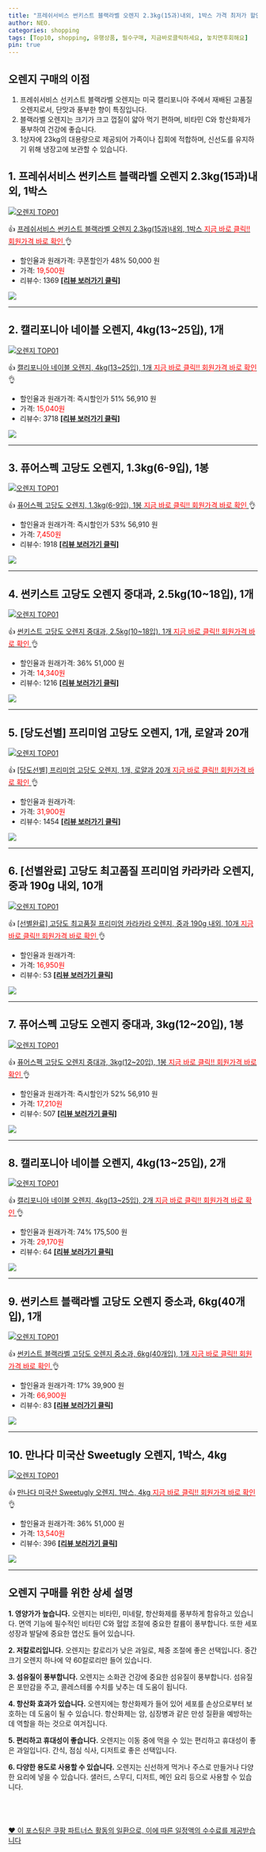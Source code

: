 ```yaml
---
title: "프레쉬서비스 썬키스트 블랙라벨 오렌지 2.3kg(15과)내외, 1박스 가격 최저가 할인가 오렌지 최저가 추천 제품 비교"
author: NEO.
categories: shopping
tags: [Top10, shopping, 유행상품, 필수구매, 지금바로클릭하세요, 놓치면후회해요]
pin: true
---
```

## 오렌지 구매의 이점
1. 프레쉬서비스 선키스트 블랙라벨 오렌지는 미국 캘리포니아 주에서 재배된 고품질 오렌지로서, 단맛과 풍부한 향이 특징입니다.
2. 블랙라벨 오렌지는 크기가 크고 껍질이 얇아 먹기 편하며, 비타민 C와 항산화제가 풍부하여 건강에 좋습니다.
3. 1상자에 23kg의 대용량으로 제공되어 가족이나 집회에 적합하며, 신선도를 유지하기 위해 냉장고에 보관할 수 있습니다.

   

## 1. 프레쉬서비스 썬키스트 블랙라벨 오렌지 2.3kg(15과)내외, 1박스

[![오렌지 TOP01](https://thumbnail10.coupangcdn.com/thumbnails/remote/490x490ex/image/vendor_inventory/3fb8/476c891563e5ee7cc51b17faa8d9df3cc64da62391d90db8d8315c36b851.jpg)](https://link.coupang.com/re/AFFSDP?lptag=AF3617701&subid=GithubCoopas&pageKey=7939323900&traceid=V0-153&itemId=21862383962&vendorItemId=88910584106)


👍 [프레쉬서비스 썬키스트 블랙라벨 오렌지 2.3kg(15과)내외, 1박스 <font color=red> 지금 바로 클릭!! 회원가격 바로 확인 </font> ](https://link.coupang.com/re/AFFSDP?lptag=AF3617701&subid=GithubCoopas&pageKey=7939323900&traceid=V0-153&itemId=21862383962&vendorItemId=88910584106) 👌 


- 할인율과 원래가격: 쿠폰할인가 48%  50,000   원
- 가격: <span style='color:red'>19,500원</span>
- 리뷰수: 1369  [**[리뷰 보러가기 클릭]**](https://link.coupang.com/re/AFFSDP?lptag=AF3617701&subid=GithubCoopas&pageKey=7939323900&traceid=V0-153&itemId=21862383962&vendorItemId=88910584106)

[![](/discount_price.png)](https://link.coupang.com/re/AFFSDP?lptag=AF3617701&subid=GithubCoopas&pageKey=7939323900&traceid=V0-153&itemId=21862383962&vendorItemId=88910584106)

---


   

## 2. 캘리포니아 네이블 오렌지, 4kg(13~25입), 1개

[![오렌지 TOP01](https://thumbnail6.coupangcdn.com/thumbnails/remote/490x490ex/image/retail/images/12711056302119356-2eb430cd-b8b2-494b-ba64-8f5a6af2dff1.jpg)](https://link.coupang.com/re/AFFSDP?lptag=AF3617701&subid=GithubCoopas&pageKey=4656201840&traceid=V0-153&itemId=5810695527&vendorItemId=73109142161)


👍 [캘리포니아 네이블 오렌지, 4kg(13~25입), 1개 <font color=red> 지금 바로 클릭!! 회원가격 바로 확인 </font> ](https://link.coupang.com/re/AFFSDP?lptag=AF3617701&subid=GithubCoopas&pageKey=4656201840&traceid=V0-153&itemId=5810695527&vendorItemId=73109142161) 👌 


- 할인율과 원래가격: 즉시할인가 51%  56,910   원
- 가격: <span style='color:red'>15,040원</span>
- 리뷰수: 3718  [**[리뷰 보러가기 클릭]**](https://link.coupang.com/re/AFFSDP?lptag=AF3617701&subid=GithubCoopas&pageKey=4656201840&traceid=V0-153&itemId=5810695527&vendorItemId=73109142161)

[![](/discount_price.png)](https://link.coupang.com/re/AFFSDP?lptag=AF3617701&subid=GithubCoopas&pageKey=4656201840&traceid=V0-153&itemId=5810695527&vendorItemId=73109142161)

---


   

## 3. 퓨어스펙 고당도 오렌지, 1.3kg(6-9입), 1봉

[![오렌지 TOP01](https://thumbnail6.coupangcdn.com/thumbnails/remote/490x490ex/image/retail/images/2019/04/05/13/8/cf273dfe-e9bf-41fe-91bc-f1859c6608f9.jpg)](https://link.coupang.com/re/AFFSDP?lptag=AF3617701&subid=GithubCoopas&pageKey=200355420&traceid=V0-153&itemId=606966636&vendorItemId=4592011759)


👍 [퓨어스펙 고당도 오렌지, 1.3kg(6-9입), 1봉 <font color=red> 지금 바로 클릭!! 회원가격 바로 확인 </font> ](https://link.coupang.com/re/AFFSDP?lptag=AF3617701&subid=GithubCoopas&pageKey=200355420&traceid=V0-153&itemId=606966636&vendorItemId=4592011759) 👌 


- 할인율과 원래가격: 즉시할인가 53%  56,910   원
- 가격: <span style='color:red'>7,450원</span>
- 리뷰수: 1918  [**[리뷰 보러가기 클릭]**](https://link.coupang.com/re/AFFSDP?lptag=AF3617701&subid=GithubCoopas&pageKey=200355420&traceid=V0-153&itemId=606966636&vendorItemId=4592011759)

[![](/discount_price.png)](https://link.coupang.com/re/AFFSDP?lptag=AF3617701&subid=GithubCoopas&pageKey=200355420&traceid=V0-153&itemId=606966636&vendorItemId=4592011759)

---


   

## 4. 썬키스트 고당도 오렌지 중대과, 2.5kg(10~18입), 1개

[![오렌지 TOP01](https://thumbnail7.coupangcdn.com/thumbnails/remote/490x490ex/image/retail/images/243970026737084-4eba199b-a4fc-465f-99fd-a434bf437c86.jpg)](https://link.coupang.com/re/AFFSDP?lptag=AF3617701&subid=GithubCoopas&pageKey=189141227&traceid=V0-153&itemId=6216618507&vendorItemId=73512525416)


👍 [썬키스트 고당도 오렌지 중대과, 2.5kg(10~18입), 1개 <font color=red> 지금 바로 클릭!! 회원가격 바로 확인 </font> ](https://link.coupang.com/re/AFFSDP?lptag=AF3617701&subid=GithubCoopas&pageKey=189141227&traceid=V0-153&itemId=6216618507&vendorItemId=73512525416) 👌 


- 할인율과 원래가격: 36%  51,000   원
- 가격: <span style='color:red'>14,340원</span>
- 리뷰수: 1216  [**[리뷰 보러가기 클릭]**](https://link.coupang.com/re/AFFSDP?lptag=AF3617701&subid=GithubCoopas&pageKey=189141227&traceid=V0-153&itemId=6216618507&vendorItemId=73512525416)

[![](/discount_price.png)](https://link.coupang.com/re/AFFSDP?lptag=AF3617701&subid=GithubCoopas&pageKey=189141227&traceid=V0-153&itemId=6216618507&vendorItemId=73512525416)

---


   

## 5. [당도선별] 프리미엄 고당도 오렌지, 1개, 로얄과 20개

[![오렌지 TOP01](https://thumbnail9.coupangcdn.com/thumbnails/remote/490x490ex/image/vendor_inventory/3662/f4cbfa7546682e575de56c36f99e4183ad1088409ef868cd45a133ca49bc.jpg)](https://link.coupang.com/re/AFFSDP?lptag=AF3617701&subid=GithubCoopas&pageKey=7902230756&traceid=V0-153&itemId=21659234002&vendorItemId=88709864299)


👍 [[당도선별] 프리미엄 고당도 오렌지, 1개, 로얄과 20개 <font color=red> 지금 바로 클릭!! 회원가격 바로 확인 </font> ](https://link.coupang.com/re/AFFSDP?lptag=AF3617701&subid=GithubCoopas&pageKey=7902230756&traceid=V0-153&itemId=21659234002&vendorItemId=88709864299) 👌 


- 할인율과 원래가격: 
- 가격: <span style='color:red'>31,900원</span>
- 리뷰수: 1454  [**[리뷰 보러가기 클릭]**](https://link.coupang.com/re/AFFSDP?lptag=AF3617701&subid=GithubCoopas&pageKey=7902230756&traceid=V0-153&itemId=21659234002&vendorItemId=88709864299)

[![](/discount_price.png)](https://link.coupang.com/re/AFFSDP?lptag=AF3617701&subid=GithubCoopas&pageKey=7902230756&traceid=V0-153&itemId=21659234002&vendorItemId=88709864299)

---


   

## 6. [선별완료] 고당도 최고품질 프리미엄 카라카라 오렌지, 중과 190g 내외, 10개

[![오렌지 TOP01](https://thumbnail7.coupangcdn.com/thumbnails/remote/490x490ex/image/vendor_inventory/0317/48ee2409a6d9ef01314af874224203d10c6d78d332981b47943f73b73633.jpg)](https://link.coupang.com/re/AFFSDP?lptag=AF3617701&subid=GithubCoopas&pageKey=7963116168&traceid=V0-153&itemId=22019458300&vendorItemId=89066819475)


👍 [[선별완료] 고당도 최고품질 프리미엄 카라카라 오렌지, 중과 190g 내외, 10개 <font color=red> 지금 바로 클릭!! 회원가격 바로 확인 </font> ](https://link.coupang.com/re/AFFSDP?lptag=AF3617701&subid=GithubCoopas&pageKey=7963116168&traceid=V0-153&itemId=22019458300&vendorItemId=89066819475) 👌 


- 할인율과 원래가격: 
- 가격: <span style='color:red'>16,950원</span>
- 리뷰수: 53  [**[리뷰 보러가기 클릭]**](https://link.coupang.com/re/AFFSDP?lptag=AF3617701&subid=GithubCoopas&pageKey=7963116168&traceid=V0-153&itemId=22019458300&vendorItemId=89066819475)

[![](/discount_price.png)](https://link.coupang.com/re/AFFSDP?lptag=AF3617701&subid=GithubCoopas&pageKey=7963116168&traceid=V0-153&itemId=22019458300&vendorItemId=89066819475)

---


   

## 7. 퓨어스펙 고당도 오렌지 중대과, 3kg(12~20입), 1봉

[![오렌지 TOP01](https://thumbnail7.coupangcdn.com/thumbnails/remote/490x490ex/image/retail/images/4523073230706444-9b1446ea-f103-4707-a6b9-53ed71549009.jpg)](https://link.coupang.com/re/AFFSDP?lptag=AF3617701&subid=GithubCoopas&pageKey=200355420&traceid=V0-153&itemId=581820303&vendorItemId=4524437078)


👍 [퓨어스펙 고당도 오렌지 중대과, 3kg(12~20입), 1봉 <font color=red> 지금 바로 클릭!! 회원가격 바로 확인 </font> ](https://link.coupang.com/re/AFFSDP?lptag=AF3617701&subid=GithubCoopas&pageKey=200355420&traceid=V0-153&itemId=581820303&vendorItemId=4524437078) 👌 


- 할인율과 원래가격: 즉시할인가 52%  56,910   원
- 가격: <span style='color:red'>17,210원</span>
- 리뷰수: 507  [**[리뷰 보러가기 클릭]**](https://link.coupang.com/re/AFFSDP?lptag=AF3617701&subid=GithubCoopas&pageKey=200355420&traceid=V0-153&itemId=581820303&vendorItemId=4524437078)

[![](/discount_price.png)](https://link.coupang.com/re/AFFSDP?lptag=AF3617701&subid=GithubCoopas&pageKey=200355420&traceid=V0-153&itemId=581820303&vendorItemId=4524437078)

---


   

## 8. 캘리포니아 네이블 오렌지, 4kg(13~25입), 2개

[![오렌지 TOP01](https://thumbnail7.coupangcdn.com/thumbnails/remote/490x490ex/image/retail/images/79339dee-a170-4713-81d1-27445e356f8c4551208767118192831.png)](https://link.coupang.com/re/AFFSDP?lptag=AF3617701&subid=GithubCoopas&pageKey=4656201840&traceid=V0-153&itemId=21759563109&vendorItemId=88808543876)


👍 [캘리포니아 네이블 오렌지, 4kg(13~25입), 2개 <font color=red> 지금 바로 클릭!! 회원가격 바로 확인 </font> ](https://link.coupang.com/re/AFFSDP?lptag=AF3617701&subid=GithubCoopas&pageKey=4656201840&traceid=V0-153&itemId=21759563109&vendorItemId=88808543876) 👌 


- 할인율과 원래가격: 74%  175,500   원
- 가격: <span style='color:red'>29,170원</span>
- 리뷰수: 64  [**[리뷰 보러가기 클릭]**](https://link.coupang.com/re/AFFSDP?lptag=AF3617701&subid=GithubCoopas&pageKey=4656201840&traceid=V0-153&itemId=21759563109&vendorItemId=88808543876)

[![](/discount_price.png)](https://link.coupang.com/re/AFFSDP?lptag=AF3617701&subid=GithubCoopas&pageKey=4656201840&traceid=V0-153&itemId=21759563109&vendorItemId=88808543876)

---


   

## 9. 썬키스트 블랙라벨 고당도 오렌지 중소과, 6kg(40개입), 1개

[![오렌지 TOP01](https://thumbnail10.coupangcdn.com/thumbnails/remote/490x490ex/image/vendor_inventory/09e5/ac18b5cccbd03153f56ec2a2bba8d2813c4e340ba1315ede13b775062876.jpg)](https://link.coupang.com/re/AFFSDP?lptag=AF3617701&subid=GithubCoopas&pageKey=7164662717&traceid=V0-153&itemId=18037612342&vendorItemId=85192002174)


👍 [썬키스트 블랙라벨 고당도 오렌지 중소과, 6kg(40개입), 1개 <font color=red> 지금 바로 클릭!! 회원가격 바로 확인 </font> ](https://link.coupang.com/re/AFFSDP?lptag=AF3617701&subid=GithubCoopas&pageKey=7164662717&traceid=V0-153&itemId=18037612342&vendorItemId=85192002174) 👌 


- 할인율과 원래가격: 17%  39,900   원
- 가격: <span style='color:red'>66,900원</span>
- 리뷰수: 83  [**[리뷰 보러가기 클릭]**](https://link.coupang.com/re/AFFSDP?lptag=AF3617701&subid=GithubCoopas&pageKey=7164662717&traceid=V0-153&itemId=18037612342&vendorItemId=85192002174)

[![](/discount_price.png)](https://link.coupang.com/re/AFFSDP?lptag=AF3617701&subid=GithubCoopas&pageKey=7164662717&traceid=V0-153&itemId=18037612342&vendorItemId=85192002174)

---


   

## 10. 만나다 미국산 Sweetugly 오렌지, 1박스, 4kg

[![오렌지 TOP01](https://thumbnail9.coupangcdn.com/thumbnails/remote/490x490ex/image/retail/images/2118447596345724-2a4eaea7-7917-4849-8d33-ef9b77d8096b.jpg)](https://link.coupang.com/re/AFFSDP?lptag=AF3617701&subid=GithubCoopas&pageKey=7709324349&traceid=V0-153&itemId=20661316429&vendorItemId=87734053984)


👍 [만나다 미국산 Sweetugly 오렌지, 1박스, 4kg <font color=red> 지금 바로 클릭!! 회원가격 바로 확인 </font> ](https://link.coupang.com/re/AFFSDP?lptag=AF3617701&subid=GithubCoopas&pageKey=7709324349&traceid=V0-153&itemId=20661316429&vendorItemId=87734053984) 👌 


- 할인율과 원래가격: 36%  51,000   원
- 가격: <span style='color:red'>13,540원</span>
- 리뷰수: 396  [**[리뷰 보러가기 클릭]**](https://link.coupang.com/re/AFFSDP?lptag=AF3617701&subid=GithubCoopas&pageKey=7709324349&traceid=V0-153&itemId=20661316429&vendorItemId=87734053984)

[![](/discount_price.png)](https://link.coupang.com/re/AFFSDP?lptag=AF3617701&subid=GithubCoopas&pageKey=7709324349&traceid=V0-153&itemId=20661316429&vendorItemId=87734053984)

---
## 오렌지 구매를 위한 상세 설명
**1. 영양가가 높습니다.** 오렌지는 비타민, 미네랄, 항산화제를 풍부하게 함유하고 있습니다. 면역 기능에 필수적인 비타민 C와 혈압 조절에 중요한 칼륨이 풍부합니다. 또한 세포 성장과 발달에 중요한 엽산도 들어 있습니다.

**2. 저칼로리입니다.** 오렌지는 칼로리가 낮은 과일로, 체중 조절에 좋은 선택입니다. 중간 크기 오렌지 하나에 약 60칼로리만 들어 있습니다.

**3. 섬유질이 풍부합니다.** 오렌지는 소화관 건강에 중요한 섬유질이 풍부합니다. 섬유질은 포만감을 주고, 콜레스테롤 수치를 낮추는 데 도움이 됩니다.

**4. 항산화 효과가 있습니다.** 오렌지에는 항산화제가 들어 있어 세포를 손상으로부터 보호하는 데 도움이 될 수 있습니다. 항산화제는 암, 심장병과 같은 만성 질환을 예방하는 데 역할을 하는 것으로 여겨집니다.

**5. 편리하고 휴대성이 좋습니다.** 오렌지는 이동 중에 먹을 수 있는 편리하고 휴대성이 좋은 과일입니다. 간식, 점심 식사, 디저트로 좋은 선택입니다.

**6. 다양한 용도로 사용할 수 있습니다.** 오렌지는 신선하게 먹거나 주스로 만들거나 다양한 요리에 넣을 수 있습니다. 샐러드, 스무디, 디저트, 메인 요리 등으로 사용할 수 있습니다.<br><br><br><br><br> [ ❤  이 포스팅은 쿠팡 파트너스 활동의 일환으로, 이에 따른 일정액의 수수료를 제공받습니다](https://link.coupang.com/a/bcEFyh)